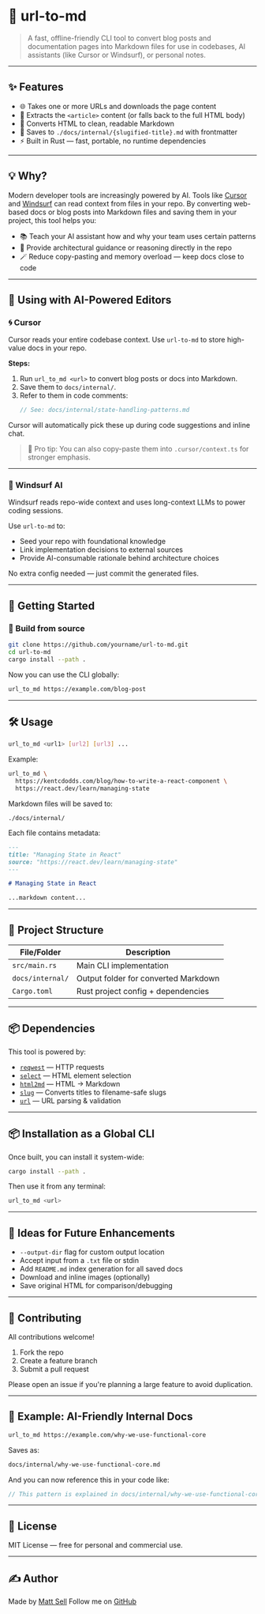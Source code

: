 # 🦀 url-to-md

> A fast, offline-friendly CLI tool to convert blog posts and documentation pages into Markdown files for use in codebases, AI assistants (like Cursor or Windsurf), or personal notes.

---

## ✨ Features

- 🌐 Takes one or more URLs and downloads the page content
- 🧠 Extracts the `<article>` content (or falls back to the full HTML body)
- 🔄 Converts HTML to clean, readable Markdown
- 📂 Saves to `./docs/internal/{slugified-title}.md` with frontmatter
- ⚡ Built in Rust — fast, portable, no runtime dependencies

---

## 💡 Why?

Modern developer tools are increasingly powered by AI. Tools like [Cursor](https://cursor.sh) and [Windsurf](https://windsurf.ai) can read context from files in your repo. By converting web-based docs or blog posts into Markdown files and saving them in your project, this tool helps you:

- 📚 Teach your AI assistant how and why your team uses certain patterns
- 🧠 Provide architectural guidance or reasoning directly in the repo
- 🪄 Reduce copy-pasting and memory overload — keep docs close to code

---

## 🤖 Using with AI-Powered Editors

### 🌀 Cursor

Cursor reads your entire codebase context. Use `url-to-md` to store high-value docs in your repo.

**Steps:**
1. Run `url_to_md <url>` to convert blog posts or docs into Markdown.
2. Save them to `docs/internal/`.
3. Refer to them in code comments:
   ```ts
   // See: docs/internal/state-handling-patterns.md
   ```

Cursor will automatically pick these up during code suggestions and inline chat.

> 🧠 Pro tip: You can also copy-paste them into `.cursor/context.ts` for stronger emphasis.

---

### 🌊 Windsurf AI

Windsurf reads repo-wide context and uses long-context LLMs to power coding sessions.

Use `url-to-md` to:
- Seed your repo with foundational knowledge
- Link implementation decisions to external sources
- Provide AI-consumable rationale behind architecture choices

No extra config needed — just commit the generated files.

---

## 🚀 Getting Started

### 🔧 Build from source

```bash
git clone https://github.com/yourname/url-to-md.git
cd url-to-md
cargo install --path .
```

Now you can use the CLI globally:

```bash
url_to_md https://example.com/blog-post
```

---

## 🛠 Usage

```bash
url_to_md <url1> [url2] [url3] ...
```

Example:

```bash
url_to_md \
  https://kentcdodds.com/blog/how-to-write-a-react-component \
  https://react.dev/learn/managing-state
```

Markdown files will be saved to:

```
./docs/internal/
```

Each file contains metadata:

```markdown
---
title: "Managing State in React"
source: "https://react.dev/learn/managing-state"
---

# Managing State in React

...markdown content...
```

---

## 📁 Project Structure

| File/Folder         | Description                          |
|---------------------|--------------------------------------|
| `src/main.rs`       | Main CLI implementation              |
| `docs/internal/`    | Output folder for converted Markdown |
| `Cargo.toml`        | Rust project config + dependencies   |

---

## 📦 Dependencies

This tool is powered by:

- [`reqwest`](https://crates.io/crates/reqwest) — HTTP requests
- [`select`](https://crates.io/crates/select) — HTML element selection
- [`html2md`](https://crates.io/crates/html2md) — HTML → Markdown
- [`slug`](https://crates.io/crates/slug) — Converts titles to filename-safe slugs
- [`url`](https://crates.io/crates/url) — URL parsing & validation

---

## 📦 Installation as a Global CLI

Once built, you can install it system-wide:

```bash
cargo install --path .
```

Then use it from any terminal:

```bash
url_to_md <url>
```

---

## 🧠 Ideas for Future Enhancements

- `--output-dir` flag for custom output location
- Accept input from a `.txt` file or stdin
- Add `README.md` index generation for all saved docs
- Download and inline images (optionally)
- Save original HTML for comparison/debugging

---

## 🤝 Contributing

All contributions welcome!

1. Fork the repo
2. Create a feature branch
3. Submit a pull request

Please open an issue if you're planning a large feature to avoid duplication.

---

## 🧪 Example: AI-Friendly Internal Docs

```bash
url_to_md https://example.com/why-we-use-functional-core
```

Saves as:

```markdown
docs/internal/why-we-use-functional-core.md
```

And you can now reference this in your code like:

```ts
// This pattern is explained in docs/internal/why-we-use-functional-core.md
```

---

## 📄 License

MIT License — free for personal and commercial use.

---

## ✍️ Author

Made by [Matt Sell](https://atomicbytes.com)
Follow me on [GitHub](https://github.com/msell)
